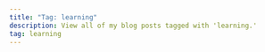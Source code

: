 ```yaml
---
title: "Tag: learning"
description: View all of my blog posts tagged with 'learning.'
tag: learning
---
```

